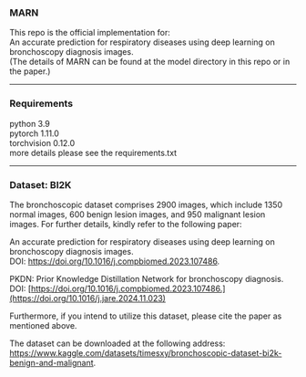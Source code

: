 ### MARN
This repo is the official implementation for:  
An accurate prediction for respiratory diseases using deep learning on bronchoscopy diagnosis images.  
(The details of MARN can be found at the model directory in this repo or in the paper.)

***
### Requirements
python 3.9  
pytorch 1.11.0  
torchvision 0.12.0  
more details please see the requirements.txt

***
### Dataset: BI2K
The bronchoscopic dataset comprises 2900 images, which include 1350 normal images, 600 benign lesion images, and 950 malignant lesion images. For further details, kindly refer to the following paper:

An accurate prediction for respiratory diseases using deep learning on bronchoscopy diagnosis images.  
DOI: https://doi.org/10.1016/j.compbiomed.2023.107486.

PKDN: Prior Knowledge Distillation Network for bronchoscopy diagnosis.  
DOI: [https://doi.org/10.1016/j.compbiomed.2023.107486.](https://doi.org/10.1016/j.jare.2024.11.023)

Furthermore, if you intend to utilize this dataset, please cite the paper as mentioned above.

The dataset can be downloaded at the following address:   
https://www.kaggle.com/datasets/timesxy/bronchoscopic-dataset-bi2k-benign-and-malignant.
